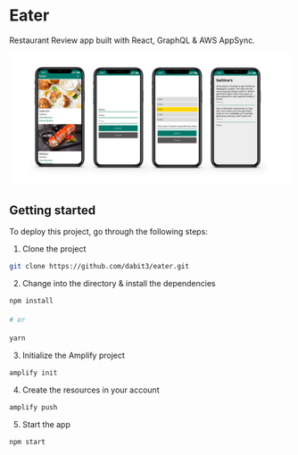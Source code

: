 # Eater

Restaurant Review app built with React, GraphQL & AWS AppSync.

![](phones.png)

## Getting started

To deploy this project, go through the following steps:

1. Clone the project

```sh
git clone https://github.com/dabit3/eater.git
```

2. Change into the directory & install the dependencies

```sh
npm install

# or

yarn
```

3. Initialize the Amplify project

```sh
amplify init
```

4. Create the resources in your account

```sh
amplify push
```

5. Start the app

```sh
npm start
```